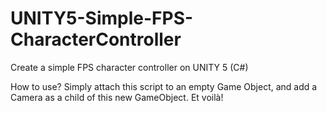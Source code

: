 # UNITY5-Simple-FPS-CharacterController
Create a simple FPS character controller on UNITY 5 (C#)

How to use? Simply attach this script to an empty Game Object, and add a Camera as a child of this new GameObject. Et voilà!
